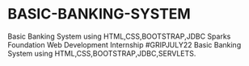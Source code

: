 # BASIC-BANKING-SYSTEM
Basic Banking System using HTML,CSS,BOOTSTRAP,JDBC
Sparks Foundation Web Development Internship #GRIPJULY22
Basic Banking System using HTML,CSS,BOOTSTRAP,JDBC,SERVLETS.

